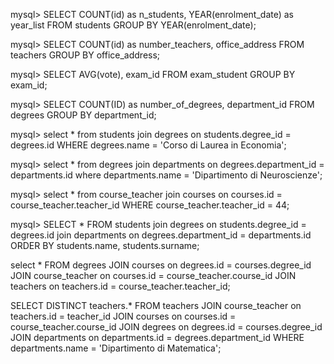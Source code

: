 <!-- Query con Group by -->

<!-- Contare quanti iscritti ci sono stati ogni anno -->
mysql> SELECT COUNT(id) as n_students, YEAR(enrolment_date) as year_list FROM students GROUP BY YEAR(enrolment_date);

<!-- Contare gli insegnanti che hanno l'ufficio nello stesso edificio -->
mysql> SELECT COUNT(id) as number_teachers, office_address FROM teachers GROUP BY office_address;

<!-- Calcolare la media dei voti di ogni appello d'esame -->
mysql> SELECT AVG(vote), exam_id  FROM exam_student GROUP BY exam_id;

<!-- Contare quanti corsi di laurea ci sono per ogni dipartimento -->
mysql> SELECT COUNT(ID) as number_of_degrees, department_id FROM degrees GROUP BY department_id;




<!-- Query con Join -->

<!-- Selezionare tutti gli studenti iscritti al Corso di Laurea in Economia
 -->
 mysql> select * from students join degrees on students.degree_id = degrees.id WHERE degrees.name = 'Corso di Laurea in Economia';

<!-- Selezionare tutti i Corsi di Laurea del Dipartimento di Neuroscienze -->
mysql> select * from degrees join departments on degrees.department_id = departments.id where departments.name = 'Dipartimento di Neuroscienze';


<!-- 
Selezionare tutti i corsi in cui insegna Fulvio Amato (id=44) -->
mysql> select * from course_teacher join courses on courses.id = course_teacher.teacher_id WHERE course_teacher.teacher_id = 44;

<!-- Selezionare tutti gli studenti con i dati relativi al corso di laurea a cui sono iscritti e il relativo dipartimento, in ordine alfabetico per cognome e nome -->
mysql> SELECT * FROM students join degrees on students.degree_id = degrees.id join departments on degrees.department_id = departments.id ORDER BY students.name, students.surname;

<!-- Selezionare tutti i corsi di laurea con i relativi corsi e insegnanti -->
select * FROM degrees JOIN courses on degrees.id = courses.degree_id JOIN course_teacher on courses.id = course_teacher.course_id JOIN teachers on teachers.id = course_teacher.teacher_id;

<!-- Selezionare tutti i docenti che insegnano nel Dipartimento di Matematica (54) -->
SELECT DISTINCT teachers.* FROM teachers JOIN course_teacher on teachers.id = teacher_id JOIN courses on courses.id = course_teacher.course_id JOIN degrees on degrees.id = courses.degree_id JOIN departments on departments.id = degrees.department_id WHERE departments.name = 'Dipartimento di Matematica';

<!-- BONUS: Selezionare per ogni studente quanti tentativi d’esame ha sostenuto per superare 
ciascuno dei suoi esami -->


